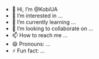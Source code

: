 - 👋 Hi, I’m @KobiUA
- 👀 I’m interested in ...
- 🌱 I’m currently learning ...
- 💞️ I’m looking to collaborate on ...
- 📫 How to reach me ...
- 😄 Pronouns: ...
- ⚡ Fun fact: ...

<!---
KobiUA/KobiUA is a ✨ special ✨ repository because its `README.md` (this file) appears on your GitHub profile.
You can click the Preview link to take a look at your changes.
--->
